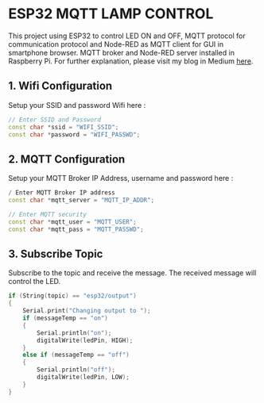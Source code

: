 # ESP32 MQTT LAMP CONTROL
This project using ESP32 to control LED ON and OFF, MQTT protocol for communication protocol and Node-RED as MQTT client for GUI in smartphone browser. MQTT broker and Node-RED server installed in Raspberry Pi. For further explanation, please visit my blog in Medium [here](https://medium.com/@elvandry13/hack-fitting-lampu-sensor-cahaya-tutorial-esp32-mqtt-dan-node-red-368d43e71c70).

## 1. Wifi Configuration
Setup your SSID and password Wifi here :
```cpp
// Enter SSID and Password
const char *ssid = "WIFI_SSID";
const char *password = "WIFI_PASSWD";
```

## 2. MQTT Configuration
Setup your MQTT Broker IP Address, username and password here :
```cpp
/ Enter MQTT Broker IP address
const char *mqtt_server = "MQTT_IP_ADDR";

// Enter MQTT security
const char *mqtt_user = "MQTT_USER";
const char *mqtt_pass = "MQTT_PASSWD";
```

## 3. Subscribe Topic
Subscribe to the topic and receive the message. The received message will control the LED.
```cpp
if (String(topic) == "esp32/output")
{
    Serial.print("Changing output to ");
    if (messageTemp == "on")
    {
        Serial.println("on");
        digitalWrite(ledPin, HIGH);
    }
    else if (messageTemp == "off")
    {
        Serial.println("off");
        digitalWrite(ledPin, LOW);
    }
}
```